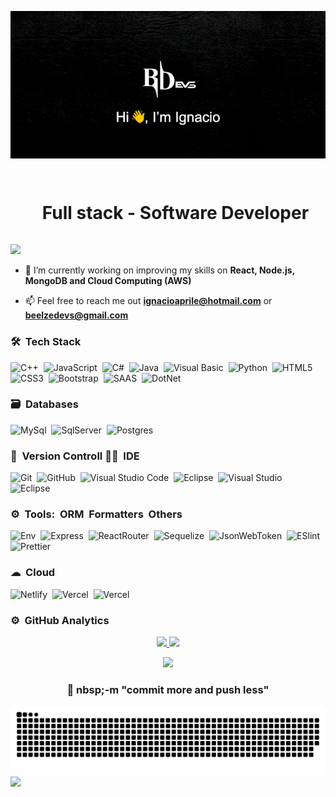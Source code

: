 <div style="display:flex; justify-content:center;" >

![alt README header](/carta%20presentacion.png)

</div>

<div id="user-content-toc">
  <ul align="center">
    <summary><h1 style="display: inline-block; border-bottom:0px;">Full stack - Software Developer</h1></summary>
  </ul>
</div>
<!--horizontal divider(gif with gradiant)-->
<div>
<img src="https://user-images.githubusercontent.com/73097560/115834477-dbab4500-a447-11eb-908a-139a6edaec5c.gif">
</div>
<div align="left">

- 🌱 I’m currently working on improving my skills on **React, Node.js, MongoDB and Cloud Computing (AWS)**

- 📫 Feel free to reach me out **ignacioaprile@hotmail.com** or **beelzedevs@gmail.com**
</div>

<div>

### 🛠 &nbsp;Tech Stack

![C++](https://img.shields.io/badge/c++-%2300599C.svg?style=for-the-badge&logo=c%2B%2B&logoColor=white)&nbsp;
![JavaScript](https://img.shields.io/badge/javascript-%23323330.svg?style=for-the-badge&logo=javascript&logoColor=%23F7DF1E)&nbsp;
![C#](https://img.shields.io/badge/C%23-512BD4?style=for-the-badge&logo=csharp&logoColor=white)&nbsp;
![Java](https://img.shields.io/badge/java-%23ED8B00.svg?style=for-the-badge&logo=openjdk&logoColor=red)&nbsp;
![Visual Basic](https://img.shields.io/badge/VisualBasic-007ACC?style=for-the-badge&logo=visualbasic&logoColor=white)&nbsp;
![Python](https://img.shields.io/badge/python-3670A0?style=for-the-badge&logo=python&logoColor=ffdd54)&nbsp;
![HTML5](https://img.shields.io/badge/html5-%23E34F26.svg?style=for-the-badge&logo=html5&logoColor=white)&nbsp;
![CSS3](https://img.shields.io/badge/css3-%231572B6.svg?style=for-the-badge&logo=css3&logoColor=white)&nbsp;
![Bootstrap](https://img.shields.io/badge/bootstrap-%23563D7C.svg?style=for-the-badge&logo=bootstrap&logoColor=white)&nbsp;
![SAAS](https://img.shields.io/badge/Sass-CC6699?style=for-the-badge&logo=sass&logoColor=white)&nbsp;
![DotNet](https://img.shields.io/badge/.Net-512BD4?style=for-the-badge&logo=dotnet&logoColor=white)&nbsp;

### 🗃 &nbsp;Databases

![MySql](https://img.shields.io/badge/MySQL-005C84?style=for-the-badge&logo=mysql&logoColor=white)&nbsp;
![SqlServer](https://img.shields.io/badge/Microsoft_SQL_Server-CC2927?style=for-the-badge&logo=microsoft-sql-server&logoColor=black)&nbsp;
![Postgres](https://img.shields.io/badge/PostgreSQL-316192?style=for-the-badge&logo=postgresql&logoColor=white)&nbsp;

### 🧰 &nbsp;Version Controll 👩‍💻 &nbsp;IDE 

![Git](https://img.shields.io/badge/git-%23F05033.svg?style=for-the-badge&logo=git&logoColor=white)&nbsp;
![GitHub](https://img.shields.io/badge/github-%23121011.svg?style=for-the-badge&logo=github&logoColor=white)&nbsp;
![Visual Studio Code](https://img.shields.io/badge/Visual%20Studio%20Code-0078d7.svg?style=for-the-badge&logo=visual-studio-code&logoColor=white)&nbsp;
![Eclipse](https://img.shields.io/badge/Eclipse-2C2255?style=for-the-badge&logo=eclipse&logoColor=white)&nbsp;
![Visual Studio](https://img.shields.io/badge/Visual_Studio-5C2D91?style=for-the-badge&logo=visual%20studio&logoColor=white)&nbsp;
![Eclipse](https://img.shields.io/badge/sublime_text-%23575757.svg?&style=for-the-badge&logo=sublime-text&logoColor=important)&nbsp;

### ⚙️ &nbsp;Tools: &nbsp;ORM &nbsp;Formatters &nbsp;Others
![Env](https://img.shields.io/badge/Dotenv-black?style=for-the-badge&logo=dotenv&logoColor=ECD53F)&nbsp;
![Express](https://img.shields.io/badge/Express.js-404D59?style=for-the-badge)&nbsp;
![ReactRouter](https://img.shields.io/badge/React_Router-CA4245?style=for-the-badge&logo=react-router&logoColor=white)&nbsp;
![Sequelize](https://img.shields.io/badge/sequelize-323330?style=for-the-badge&logo=sequelize&logoColor=blue)&nbsp;
![JsonWebToken](https://img.shields.io/badge/json%20web%20tokens-323330?style=for-the-badge&logo=json-web-tokens&logoColor=pink)&nbsp;
![ESlint](https://img.shields.io/badge/eslint-3A33D1?style=for-the-badge&logo=eslint&logoColor=white)&nbsp;
![Prettier](https://img.shields.io/badge/prettier-1A2C34?style=for-the-badge&logo=prettier&logoColor=F7BA3E)&nbsp;


### ☁ &nbsp;Cloud
![Netlify](https://img.shields.io/badge/Netlify-00C7B7?style=for-the-badge&logo=netlify&logoColor=white)&nbsp;
![Vercel](https://img.shields.io/badge/Vercel-000000?style=for-the-badge&logo=vercel&logoColor=white)&nbsp;
![Vercel](https://img.shields.io/badge/Vercel-000000?style=for-the-badge&logo=vercel&logoColor=white)&nbsp;


</div>

<!--- stats  -->
<div>

### ⚙️ &nbsp;GitHub Analytics

<p align="center">
  <a href="https://github.com/beelzedevs">
    <img height="180em" src="https://github-readme-stats-eight-theta.vercel.app/api?username=beelzedevs&show_icons=true&theme=vision-friendly-dark&include_all_commits=true&count_private=true"/>
  </a>
  <a href="https://github.com/beelzedevs">
    <img height="180em" src="https://github-readme-stats-eight-theta.vercel.app/api/top-langs/?username=beelzedevs&layout=compact&langs_count=8&theme=vision-friendly-dark"/>
  </a>
</p>
<div>
<p align="center">
  <img height="180em" src="https://github-readme-streak-stats.herokuapp.com/?user=beelzedevs&theme=vision-friendly-dark&hide_border=true"/>
</p>
<!--- stats (end) -->
</div>

<div align="center">

### 🐍 nbsp;-m "commit more and push less"
  <a href="https://github.com/beelzedevs">
  <img src="https://github.com/1999AZZAR/1999AZZAR/blob/readme/resources/img/grid-snake.svg"
       alt="snake" /></a>
</div>

<div>
<img src="https://user-images.githubusercontent.com/73097560/115834477-dbab4500-a447-11eb-908a-139a6edaec5c.gif">
</div>

